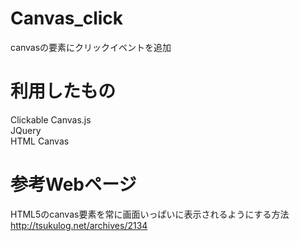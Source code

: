 # Canvas_click
canvasの要素にクリックイベントを追加


# 利用したもの
Clickable Canvas.js  
JQuery  
HTML Canvas

# 参考Webページ
HTML5のcanvas要素を常に画面いっぱいに表示されるようにする方法  
http://tsukulog.net/archives/2134
